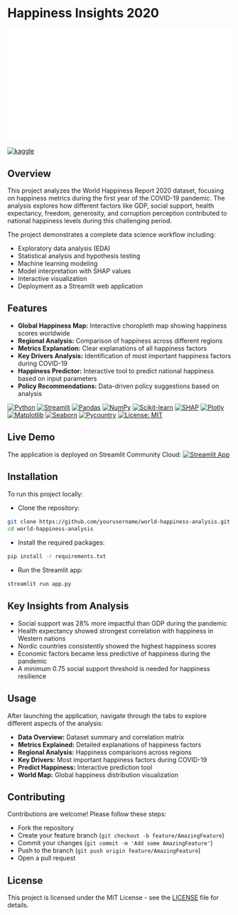 # Happiness Insights 2020
![World Happiness Report](assets/id8lGFstdW_1751913596371.svg)

[![kaggle](https://img.shields.io/badge/Dataset%20WHR%202020-pink?logo=kaggle&logoColor=%23ffffff&logoSize=auto&labelColor=%2329bdfb&color=%2329bdfb&link=https%3A%2F%2Fwww.kaggle.com%2Fdatasets%2Flondeen%2Fworld-happiness-report-2020)](https://www.kaggle.com/datasets/londeen/world-happiness-report-2020)

## Overview
This project analyzes the World Happiness Report 2020 dataset, focusing on happiness metrics during the first year of the COVID-19 pandemic. The analysis explores how different factors like GDP, social support, health expectancy, freedom, generosity, and corruption perception contributed to national happiness levels during this challenging period.

The project demonstrates a complete data science workflow including:
- Exploratory data analysis (EDA)
- Statistical analysis and hypothesis testing
- Machine learning modeling
- Model interpretation with SHAP values
- Interactive visualization
- Deployment as a Streamlit web application

## Features

- **Global Happiness Map:** Interactive choropleth map showing happiness scores worldwide
- **Regional Analysis:** Comparison of happiness across different regions
- **Metrics Explanation:** Clear explanations of all happiness factors
- **Key Drivers Analysis:** Identification of most important happiness factors during COVID-19
- **Happiness Predictor:** Interactive tool to predict national happiness based on input parameters
- **Policy Recommendations:** Data-driven policy suggestions based on analysis

[![Python](https://img.shields.io/badge/Python-3776AB?logo=python&logoColor=fff)](#)
[![Streamlit](https://img.shields.io/badge/Streamlit-FF4B4B?logo=streamlit&logoColor=white)](#)
[![Pandas](https://img.shields.io/badge/Pandas-150458?logo=pandas&logoColor=fff)](#)
[![NumPy](https://img.shields.io/badge/NumPy-4DABCF?logo=numpy&logoColor=fff)](#)
[![Scikit-learn](https://img.shields.io/badge/-scikit--learn-%23F7931E?logo=scikit-learn&logoColor=white)](#)
[![SHAP](https://img.shields.io/badge/SHAP-pink?logo=shap&label=v0.48.0&labelColor=%23ae13a6&color=%23ae13a6)](#)
[![Plotly](https://img.shields.io/badge/Plotly-red?logo=plotly&labelColor=%23ce2e62&color=%23ce2e62)](#)
[![Matplotlib](https://custom-icon-badges.demolab.com/badge/Matplotlib-71D291?logo=matplotlib&logoColor=fff)](#)
[![Seaborn](https://img.shields.io/badge/Seaborn-Blue?logo=%237db0bc&label=v0.13.2&labelColor=%237db0bc&color=%237db0bc)](#)
[![Pycountry](https://img.shields.io/badge/PyCountry-pink?logo=shap&label=v24.6.1&labelColor=%23008bfb&color=%23008bfb)](#)
[![License: MIT](https://img.shields.io/badge/License-MIT-yellow.svg)](https://opensource.org/licenses/MIT)

## Live Demo

The application is deployed on Streamlit Community Cloud: [![Streamlit App](https://static.streamlit.io/badges/streamlit_badge_black_white.svg)](https://harsh782patel-data-analysis-and-visualization-of--appapp-kmou9w.streamlit.app)

## Installation

To run this project locally:
- Clone the repository:
```bash
git clone https://github.com/yourusername/world-happiness-analysis.git
cd world-happiness-analysis
```
- Install the required packages:
```bash
pip install -r requirements.txt
```
- Run the Streamlit app:
```bash
streamlit run app.py
```
## Key Insights from Analysis

- Social support was 28% more impactful than GDP during the pandemic
- Health expectancy showed strongest correlation with happiness in Western nations
- Nordic countries consistently showed the highest happiness scores
- Economic factors became less predictive of happiness during the pandemic
- A minimum 0.75 social support threshold is needed for happiness resilience

## Usage

After launching the application, navigate through the tabs to explore different aspects of the analysis:
- **Data Overview:** Dataset summary and correlation matrix
- **Metrics Explained:** Detailed explanations of happiness factors
- **Regional Analysis:** Happiness comparisons across regions
- **Key Drivers:** Most important happiness factors during COVID-19
- **Predict Happiness:** Interactive prediction tool
- **World Map:** Global happiness distribution visualization

## Contributing

Contributions are welcome! Please follow these steps:
- Fork the repository
- Create your feature branch (```git checkout -b feature/AmazingFeature```)
- Commit your changes (```git commit -m 'Add some AmazingFeature'```)
- Push to the branch (```git push origin feature/AmazingFeature```)
- Open a pull request

## License

This project is licensed under the MIT License - see the [LICENSE](LICENSE) file for details.
